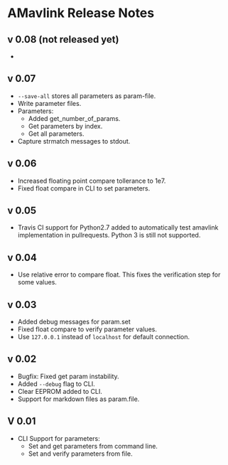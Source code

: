 # AMavlink Release Notes

## v 0.08 (not released yet)

* 

## v 0.07

* ```--save-all``` stores all parameters as param-file.
* Write parameter files.
* Parameters:
    * Added get_number_of_params.
    * Get parameters by index.
    * Get all parameters.
* Capture strmatch messages to stdout.

## v 0.06

* Increased floating point compare tollerance to 1e7.
* Fixed float compare in CLI to set parameters.

## v 0.05

* Travis CI support for Python2.7 added to automatically test amavlink implementation in pullrequests. Python 3 is still not supported.

## v 0.04

* Use relative error to compare float. This fixes the verification step for some values.

## v 0.03

* Added debug messages for param.set
* Fixed float compare to verify parameter values. 
* Use ```127.0.0.1``` instead of ```localhost``` for default connection.

## v 0.02

* Bugfix: Fixed get param instability.
* Added ```--debug``` flag to CLI.
* Clear EEPROM added to CLI.
* Support for markdown files as param.file.

## V 0.01

* CLI Support for parameters:
    * Set and get parameters from command line.
    * Set and verify parameters from file.